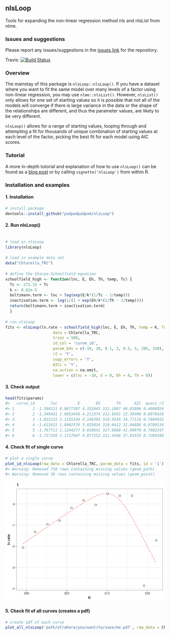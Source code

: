 
<!-- README.md is generated from README.Rmd. Please edit that file -->
nlsLoop
-------

Tools for expanding the non-linear regression method nls and nlsList from nlme.

### Issues and suggestions

Please report any issues/suggestions in the [issues link](https://github.com/padpadpadpad/nlsLoop/issues) for the repository.

Travis: [![Build Status](https://travis-ci.org/padpadpadpad/nlsLoop.svg?branch=master)](https://travis-ci.org/padpadpadpad/nlsLoop)

### Overview

The mainstay of this package is `nlsLoop::nlsLoop()`. If you have a dataset where you want to fit the same model over many levels of a factor using non-linear regression, you may use `nlme::nlsList()`. However, `nlsList()` only allows for one set of starting values so it is possible that not all of the models will converge if there is large variance in the data or the shape of the relationships are different, and thus the parameter values, are likely to be very different.

`nlsLoop()` allows for a range of starting values, looping through and attempting a fit for thousands of unique combination of starting values at each level of the factor, picking the best fit for each model using AIC scores.

### Tutorial

A more in-depth tutorial and explanation of how to use `nlsLoop()` can be found as a [blog post](https://padpadpadpad.github.io/post/introducing-nlsloop/) or by calling `vignette('nlsLoop')` from within R.

### Installation and examples

#### 1. Installation

``` r
# install package
devtools::install_github("padpadpadpad/nlsLoop")
```

#### 2. Run nlsLoop()

``` r

# load in nlsLoop
library(nlsLoop)

# load in example data set
data("Chlorella_TRC")

# define the Sharpe-Schoolfield equation
schoolfield_high <- function(lnc, E, Eh, Th, temp, Tc) {
  Tc <- 273.15 + Tc
  k <- 8.62e-5
  boltzmann.term <- lnc + log(exp(E/k*(1/Tc - 1/temp)))
  inactivation.term <- log(1/(1 + exp(Eh/k*(1/Th - 1/temp))))
  return(boltzmann.term + inactivation.term)
  }

# run nlsLoop
fits <- nlsLoop(ln.rate ~ schoolfield_high(lnc, E, Eh, Th, temp = K, Tc = 20),
                     data = Chlorella_TRC,
                     tries = 500,
                     id_col = 'curve_id',
                     param_bds = c(-10, 10, 0.1, 2, 0.5, 5, 285, 330),
                     r2 = 'Y',
                     supp_errors = 'Y',
                     AICc = 'Y',
                     na.action = na.omit,
                     lower = c(lnc = -10, E = 0, Eh = 0, Th = 0))
```

#### 3. Check output

``` r
head(fits$params)
#>   curve_id       lnc         E       Eh       Th      AIC  quasi_r2
#> 1        1 -1.346211 0.9877307 4.332645 312.1887 48.01896 0.4608054
#> 2        2 -1.349431 1.0653450 4.211374 312.6591 22.39398 0.8978426
#> 3        3 -1.815315 1.1155334 4.140395 310.9545 34.77114 0.7804032
#> 4        4 -1.612615 1.0982576 3.025816 310.6412 31.04688 0.8709134
#> 5        5 -1.767711 1.1244277 9.010641 317.0688 41.69970 0.7602547
#> 6        6 -1.717258 1.1727047 4.077252 311.4596 37.03555 0.7289198
```

#### 4. Check fit of single curve

``` r
# plot a single curve
plot_id_nlsLoop(raw_data = Chlorella_TRC, param_data = fits, id = '1')
#> Warning: Removed 750 rows containing missing values (geom_path).
#> Warning: Removed 36 rows containing missing values (geom_point).
```

![](README-first_fit_plot-1.png)

#### 5. Check fit of all curves (creates a pdf)

``` r
# create pdf of each curve
plot_all_nlsLoop('path/of/where/you/want/to/save/me.pdf', raw_data = Chlorella_TRC, param_data = fits)
```
